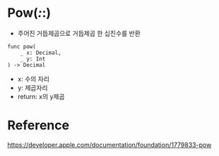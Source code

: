 # Pow(_:_:)
- 주어진 거듭제곱으로 거듭제곱 한 십진수를 반환

~~~
func pow(
    _ x: Decimal,
    _ y: Int
) -> Decimal
~~~

- x: 수의 자리
- y: 제곱자리
- return: x의 y제곱

# Reference
https://developer.apple.com/documentation/foundation/1779833-pow  
